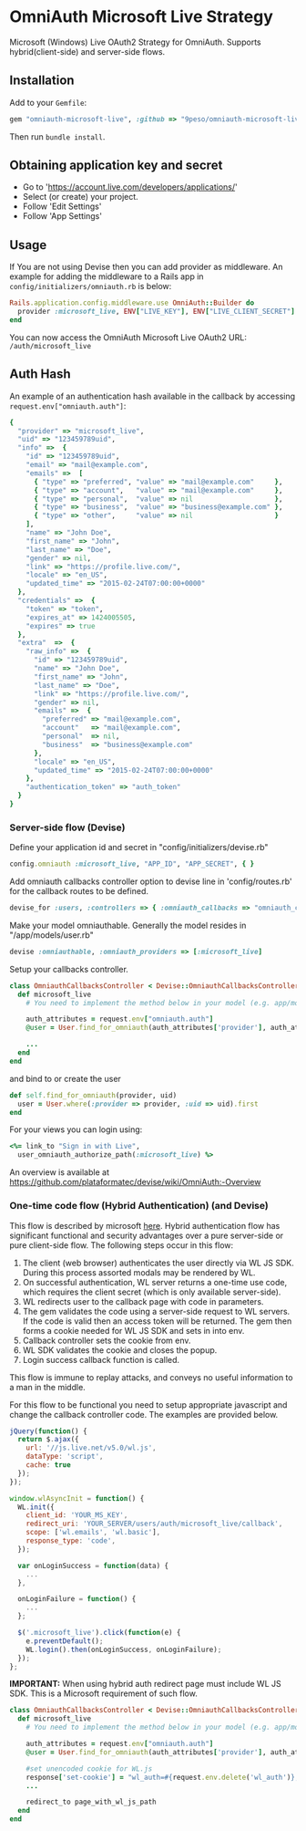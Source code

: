 # OmniAuth Microsoft Live Strategy

Microsoft (Windows) Live OAuth2 Strategy for OmniAuth.
Supports hybrid(client-side) and server-side flows.

## Installation

Add to your `Gemfile`:

```ruby
gem "omniauth-microsoft-live", :github => "9peso/omniauth-microsoft-live"
```

Then run `bundle install`.

## Obtaining application key and secret

* Go to 'https://account.live.com/developers/applications/'
* Select (or create) your project.
* Follow 'Edit Settings'
* Follow 'App Settings'

## Usage

If You are not using Devise then you can add provider as middleware.
An example for adding the middleware to a Rails app in `config/initializers/omniauth.rb` is below:

```ruby
Rails.application.config.middleware.use OmniAuth::Builder do
  provider :microsoft_live, ENV["LIVE_KEY"], ENV["LIVE_CLIENT_SECRET"]
end
```

You can now access the OmniAuth Microsoft Live OAuth2 URL: `/auth/microsoft_live`

## Auth Hash

An example of an authentication hash available in the callback by accessing `request.env["omniauth.auth"]`:

```ruby
{
  "provider" => "microsoft_live",
  "uid" => "123459789uid",
  "info" =>  {
    "id" => "123459789uid",
    "email" => "mail@example.com",
    "emails" =>  [
      { "type" => "preferred", "value" => "mail@example.com"     },
      { "type" => "account",   "value" => "mail@example.com"     },
      { "type" => "personal",  "value" => nil                    },
      { "type" => "business",  "value" => "business@example.com" },
      { "type" => "other",     "value" => nil                    }
    ],
    "name" => "John Doe",
    "first_name" => "John",
    "last_name" => "Doe",
    "gender" => nil,
    "link" => "https://profile.live.com/",
    "locale" => "en_US",
    "updated_time" => "2015-02-24T07:00:00+0000"
  },
  "credentials" =>  {
    "token" => "token",
    "expires_at" => 1424005505,
    "expires" => true
  },
  "extra"  =>  {
    "raw_info" =>  {
      "id" => "123459789uid",
      "name" => "John Doe",
      "first_name" => "John",
      "last_name" => "Doe",
      "link" => "https://profile.live.com/",
      "gender" => nil,
      "emails" =>  {
        "preferred" => "mail@example.com",
        "account"   => "mail@example.com",
        "personal"  => nil,
        "business"  => "business@example.com"
      },
      "locale" => "en_US",
      "updated_time" => "2015-02-24T07:00:00+0000"
    },
    "authentication_token" => "auth_token"
  }
}
```

### Server-side flow (Devise)

Define your application id and secret in "config/initializers/devise.rb"

```ruby
config.omniauth :microsoft_live, "APP_ID", "APP_SECRET", { }
```

Add omniauth callbacks controller option to devise line in 'config/routes.rb' for the callback routes to be defined.

```ruby
devise_for :users, :controllers => { :omniauth_callbacks => "omniauth_callbacks" }
```

Make your model omniauthable. Generally the model resides in "/app/models/user.rb"

```ruby
devise :omniauthable, :omniauth_providers => [:microsoft_live]
```

Setup your callbacks controller.

```ruby
class OmniauthCallbacksController < Devise::OmniauthCallbacksController
  def microsoft_live
    # You need to implement the method below in your model (e.g. app/models/user.rb)

    auth_attributes = request.env["omniauth.auth"]
    @user = User.find_for_omniauth(auth_attributes['provider'], auth_attributes['uid'])

    ...
  end
end
```

and bind to or create the user

```ruby
def self.find_for_omniauth(provider, uid)
  user = User.where(:provider => provider, :uid => uid).first
end
```

For your views you can login using:

```ruby
<%= link_to "Sign in with Live",
  user_omniauth_authorize_path(:microsoft_live) %>
```

An overview is available at https://github.com/plataformatec/devise/wiki/OmniAuth:-Overview

### One-time code flow (Hybrid Authentication) (and Devise)

This flow is described by microsoft [here](https://msdn.microsoft.com/en-us/library/hh243647.aspx#authcodegrant).
Hybrid authentication flow has significant functional and security advantages over a pure server-side or pure client-side flow.  The following steps occur in this flow:

1. The client (web browser) authenticates the user directly via WL JS SDK.  During this process assorted modals may be rendered by WL.
2. On successful authentication, WL server returns a one-time use code, which requires the client secret (which is only available server-side).
3. WL redirects user to the callback page with code in parameters.
4. The gem validates the code using a server-side request to WL servers.
If the code is valid then an access token will be returned. The gem then
forms a cookie needed for WL JS SDK and sets in into env.
5. Callback controller sets the cookie from env.
6. WL SDK validates the cookie and closes the popup.
7. Login success callback function is called.

This flow is immune to replay attacks, and conveys no useful information to a man in the middle.

For this flow to be functional you need to setup appropriate javascript
and change the callback controller code. The examples are provided
below.

```javascript
jQuery(function() {
  return $.ajax({
    url: '//js.live.net/v5.0/wl.js',
    dataType: 'script',
    cache: true
  });
});

window.wlAsyncInit = function() {
  WL.init({
    client_id: 'YOUR_MS_KEY',
    redirect_uri: 'YOUR_SERVER/users/auth/microsoft_live/callback',
    scope: ['wl.emails', 'wl.basic'],
    response_type: 'code',
  });

  var onLoginSuccess = function(data) {
    ...
  },

  onLoginFailure = function() {
    ...
  };

  $('.microsoft_live').click(function(e) {
    e.preventDefault();
    WL.login().then(onLoginSuccess, onLoginFailure);
  });
};
```

**IMPORTANT:** When using hybrid auth redirect page must include WL JS
SDK. This is a Microsoft requirement of such flow.

```ruby
class OmniauthCallbacksController < Devise::OmniauthCallbacksController
  def microsoft_live
    # You need to implement the method below in your model (e.g. app/models/user.rb)

    auth_attributes = request.env["omniauth.auth"]
    @user = User.find_for_omniauth(auth_attributes['provider'], auth_attributes['uid'])

    #set unencoded cookie for WL.js
    response['set-cookie'] = "wl_auth=#{request.env.delete('wl_auth')}; domain=#{request.host}; path=/"
    ...

    redirect_to page_with_wl_js_path
  end
end
```
